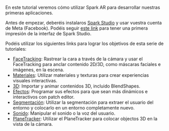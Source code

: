 En este tutorial veremos cómo utilizar Spark AR para desarrollar nuestras primeras aplicaciones.

Antes de empezar, deberéis instalaros [Spark Studio](https://sparkar.facebook.com/ar-studio/) y usar vuestra cuenta de Meta (Facebook). 
Podéis seguir [este link](Spark-AR/Studio) para tener una primera impresión de la interfaz de Spark Studio.

Podéis utilizar los siguientes links para lograr los objetivos de esta serie de tutoriales:

- [FaceTracking](Spark-AR/Face-Tracking): Rastrear la cara a través de la cámara y usar el FaceTracking para anclar contenido 2D/3D, como máscaras faciales e imágenes, en la escena. 
- [Materiales](Spark-AR/Materiales): Utilizar materiales y texturas para crear experiencias visuales interactivas. 
- [3D](Spark-AR/3D): Importar y animar contenidos 3D, incluido BlendShapes. 
- [Efectos](Spark-AR/Efectos): Programar sus efectos para que sean más dinámicos e interactivos con patch editor.  
- [Segmentación](Spark-AR/Segmentacion): Utilizar la segmentación para extraer el usuario del entorno y colocarlo en un entorno completamente nuevo.  
- [Sonido](Spark-AR/Sonido): Manipular el sonido o la voz del usuario. 
- [PlaneTracker](Spark-AR/PlaneTracker): Utilizar el PlaneTracker para colocar objectos 3D en la vista de la cámara.  